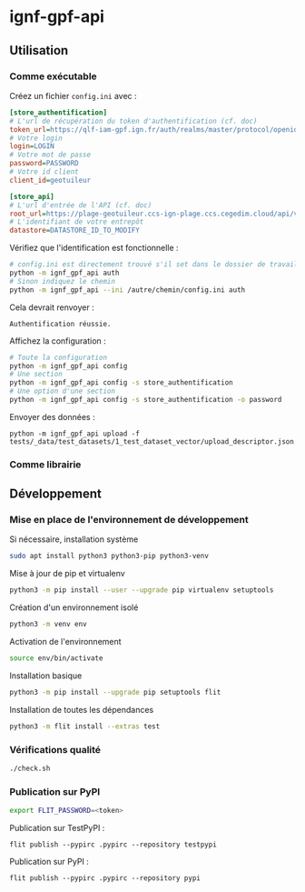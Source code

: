 # ignf-gpf-api

## Utilisation

### Comme exécutable

Créez un fichier `config.ini` avec :

```ini
[store_authentification]
# L'url de récupération du token d'authentification (cf. doc)
token_url=https://qlf-iam-gpf.ign.fr/auth/realms/master/protocol/openid-connect/token
# Votre login
login=LOGIN
# Votre mot de passe
password=PASSWORD
# Votre id client
client_id=geotuileur

[store_api]
# L'url d'entrée de l'API (cf. doc)
root_url=https://plage-geotuileur.ccs-ign-plage.ccs.cegedim.cloud/api/v1
# L'identifiant de votre entrepôt
datastore=DATASTORE_ID_TO_MODIFY
```

Vérifiez que l'identification est fonctionnelle :

```sh
# config.ini est directement trouvé s'il set dans le dossier de travail
python -m ignf_gpf_api auth
# Sinon indiquez le chemin
python -m ignf_gpf_api --ini /autre/chemin/config.ini auth
```

Cela devrait renvoyer :

```
Authentification réussie.
```

Affichez la configuration :

```sh
# Toute la configuration
python -m ignf_gpf_api config
# Une section
python -m ignf_gpf_api config -s store_authentification
# Une option d'une section
python -m ignf_gpf_api config -s store_authentification -o password
```

Envoyer des données :

```
python -m ignf_gpf_api upload -f tests/_data/test_datasets/1_test_dataset_vector/upload_descriptor.json
```

### Comme librairie

## Développement

### Mise en place de l'environnement de développement

Si nécessaire, installation système

```sh
sudo apt install python3 python3-pip python3-venv
```

Mise à jour de pip et virtualenv

```sh
python3 -m pip install --user --upgrade pip virtualenv setuptools
```

Création d'un environnement isolé

```sh
python3 -m venv env
```

Activation de l'environnement

```sh
source env/bin/activate
```

Installation basique

```sh
python3 -m pip install --upgrade pip setuptools flit
```

Installation de toutes les dépendances

```sh
python3 -m flit install --extras test
```

### Vérifications qualité

```sh
./check.sh
```

### Publication sur PyPI

```sh
export FLIT_PASSWORD=<token>
```

Publication sur TestPyPI :

```
flit publish --pypirc .pypirc --repository testpypi
```

Publication sur PyPI :

```
flit publish --pypirc .pypirc --repository pypi
```
